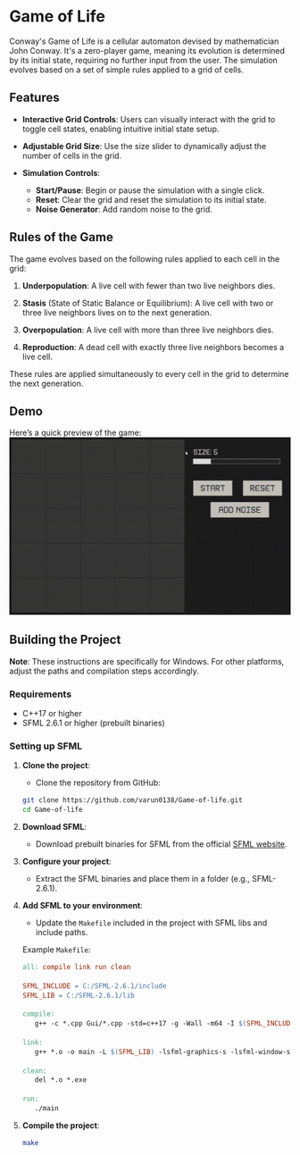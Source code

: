 # Game of Life

Conway's Game of Life is a cellular automaton devised by mathematician John Conway. It's a zero-player game, meaning its evolution is determined by its initial state, requiring no further input from the user. The simulation evolves based on a set of simple rules applied to a grid of cells.

## Features

- **Interactive Grid Controls**:
Users can visually interact with the grid to toggle cell states, enabling intuitive initial state setup.

- **Adjustable Grid Size**:
Use the size slider to dynamically adjust the number of cells in the grid.

- **Simulation Controls**:
   - **Start/Pause**: Begin or pause the simulation with a single click.
   - **Reset**: Clear the grid and reset the simulation to its initial state.
   - **Noise Generator**: Add random noise to the grid.

## Rules of the Game

The game evolves based on the following rules applied to each cell in the grid:

1. **Underpopulation**:   A live cell with fewer than two live neighbors dies.

2. **Stasis** (State of Static Balance or Equilibrium): A live cell with two or three live neighbors lives on to the next generation.

3. **Overpopulation**: A live cell with more than three live neighbors dies.

4. **Reproduction**: A dead cell with exactly three live neighbors becomes a live cell.

These rules are applied simultaneously to every cell in the grid to determine the next generation.

## Demo
Here’s a quick preview of the game:
![Visualization](Gifs/demo2.gif)

## Building the Project
**Note**: These instructions are specifically for Windows. For other platforms, adjust the paths and compilation steps accordingly.

### Requirements

- C++17 or higher
- SFML 2.6.1 or higher (prebuilt binaries)

### Setting up SFML
1. **Clone the project**:
   - Clone the repository from GitHub:
   ```bash
   git clone https://github.com/varun0138/Game-of-life.git
   cd Game-of-life
   ```

2. **Download SFML**: 
   - Download prebuilt binaries for SFML from the official [SFML website](https://www.sfml-dev.org/index.php).
   
3. **Configure your project**:
   - Extract the SFML binaries and place them in a folder (e.g., SFML-2.6.1).
   
4. **Add SFML to your environment**:
   - Update the `Makefile` included in the project with SFML libs and include paths.
   
   Example `Makefile`:
   ```makefile
   all: compile link run clean

   SFML_INCLUDE = C:/SFML-2.6.1/include
   SFML_LIB = C:/SFML-2.6.1/lib

   compile:
      g++ -c *.cpp Gui/*.cpp -std=c++17 -g -Wall -m64 -I $(SFML_INCLUDE) -DSFML_STATIC 

   link:
      g++ *.o -o main -L $(SFML_LIB) -lsfml-graphics-s -lsfml-window-s -lsfml-system-s -lopengl32 -lfreetype -lwinmm -lgdi32 

   clean:
      del *.o *.exe
      
   run:
      ./main
    ```
5. **Compile the project**:
    ```bash
    make
    ```